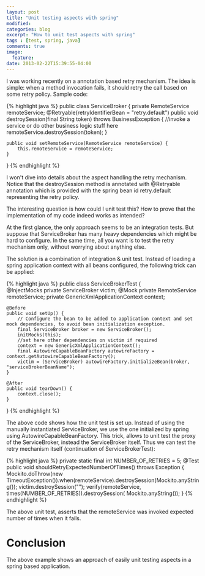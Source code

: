```yaml
---
layout: post
title: "Unit testing aspects with spring"
modified:
categories: blog
excerpt: "How to unit test aspects with spring"
tags : [test, spring, java]
comments: true
image:
  feature:
date: 2013-02-22T15:39:55-04:00
---
```



I was working recently on a annotation based retry mechanism. The idea is simple: when a method invocation fails, it should retry the call based on some retry policy. Sample code:

{% highlight java %}
public class ServiceBroker {
    private RemoteService remoteService;
    @Retryable(retryIdentifierBean = "retry.default")
    public void destroySession(final String token) throws BusinessException {
        //invoke a service or do other business logic stuff here
        remoteService.destroySession(token); 
    }

    public void setRemoteService(RemoteService remoteService) {
        this.remoteService = remoteService;
    }
}
{% endhighlight %}

I won't dive into details about the aspect handling the retry mechanism. Notice that the destroySession method is annotated with @Retryable annotation which is provided with the spring bean id retry.default representing the retry policy.

The interesting question is how could I unit test this? How to prove that the implementation of my code indeed works as intended?

At the first glance, the only approach seems to be an integration tests. But suppose that ServiceBroker has many heavy dependencies which might be hard to configure. In the same time, all you want is to test the retry mechanism only, without worrying about anything else.

The solution is a combination of integration & unit test. Instead of loading a spring application context with all beans configured, the following trick can be applied:

{% highlight java %}
public class ServiceBrokerTest {    
    @InjectMocks
    private ServiceBroker victim;
    @Mock
    private RemoteService remoteService;
    private GenericXmlApplicationContext context;

    @Before
    public void setUp() {
        // Configure the bean to be added to application context and set mock dependencies, to avoid bean initialization exception.
        final ServiceBroker broker = new ServiceBroker();
        initMocks(this);
        //set here other dependencies on victim if required
        context = new GenericXmlApplicationContext();
        final AutowireCapableBeanFactory autowireFactory = context.getAutowireCapableBeanFactory();
        victim = (ServiceBroker) autowireFactory.initializeBean(broker, "serviceBrokerBeanName");
    }

    @After
    public void tearDown() {
        context.close();
    }
}
{% endhighlight %}

The above code shows how the unit test is set up. Instead of using the manually instantiated ServiceBroker, we use the one initialized by spring using AutowireCapableBeanFactory. This trick, allows to unit test the proxy of the ServiceBroker, instead the ServiceBroker itself. Thus we can test the retry mechanism itself (continuation of ServiceBrokerTest):

{% highlight java %}
private static final int NUMBER_OF_RETRIES = 5;
@Test
public void shouldRetryExpectedNumberOfTimes() throws Exception {
    Mockito.doThrow(new TimeoutException()).when(remoteService).destroySession(Mockito.anyString());
    victim.destroySession("");
    verify(remoteService, times(NUMBER_OF_RETRIES)).destroySession( Mockito.anyString());
}
{% endhighlight %}

The above unit test, asserts that the remoteService was invoked expected number of times when it fails.

# Conclusion 
The above example shows an approach of easily unit testing aspects in a spring based application.

